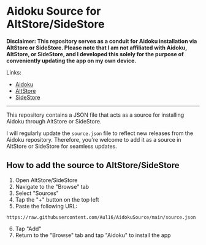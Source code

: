 # Aidoku Source for AltStore/SideStore

**Disclaimer: This repository serves as a conduit for Aidoku installation via AltStore or SideStore. Please note that I am not affiliated with Aidoku, AltStore, or SideStore, and I developed this solely for the purpose of conveniently updating the app on my own device.**

Links:

- [Aidoku](https://github.com/Aidoku/Aidoku/)
- [AltStore](https://github.com/altstoreio/AltStore)
- [SideStore](https://github.com/SideStore/SideStore)

---
This repository contains a JSON file that acts as a source for installing Aidoku through AltStore or SideStore.

I will regularly update the `source.json` file to reflect new releases from the Aidoku repository. Therefore, you're welcome to add it as a source in AltStore or SideStore for seamless updates.

## How to add the source to AltStore/SideStore
1. Open AltStore/SideStore
2. Navigate to the "Browse" tab
3. Select "Sources"
4. Tap the "+" button on the top left
5. Paste the following URL:
```
https://raw.githubusercontent.com/Aul16/AidokuSource/main/source.json
```
6. Tap "Add"
7. Return to the "Browse" tab and tap "Aidoku" to install the app
